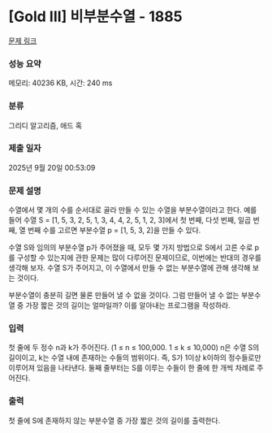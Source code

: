 # [Gold III] 비부분수열 - 1885 

[문제 링크](https://www.acmicpc.net/problem/1885) 

### 성능 요약

메모리: 40236 KB, 시간: 240 ms

### 분류

그리디 알고리즘, 애드 혹

### 제출 일자

2025년 9월 20일 00:53:09

### 문제 설명

<p>수열에서 몇 개의 수를 순서대로 골라 만들 수 있는 수열을 부분수열이라고 한다. 예를 들어 수열 S = [1, 5, 3, 2, 5, 1, 3, 4, 4, 2, 5, 1, 2, 3]에서 첫 번째, 다섯 번째, 일곱 번째, 열 번째 수를 고르면 부분수열 p = [1, 5, 3, 2]을 만들 수 있다.</p>

<p>수열 S와 임의의 부분수열 p가 주어졌을 때, 모두 몇 가지 방법으로 S에서 고른 수로 p를 구성할 수 있는지에 관한 문제는 많이 다루어진 문제이므로, 이번에는 반대의 경우를 생각해 보자. 수열 S가 주어지고, 이 수열에서 만들 수 없는 부분수열에 관해 생각해 보는 것이다.</p>

<p>부분수열이 충분히 길면 물론 만들어 낼 수 없을 것이다. 그럼 만들어 낼 수 없는 부분수열 중 가장 짧은 것의 길이는 얼마일까? 이를 알아내는 프로그램을 작성하라.</p>

### 입력 

 <p>첫 줄에 두 정수 n과 k가 주어진다. (1 ≤ n ≤ 100,000. 1 ≤ k ≤ 10,000) n은 수열 S의 길이이고, k는 수열 내에 존재하는 수들의 범위이다. 즉, S가 1이상 k이하의 정수들로만 이루어져 있음을 나타낸다. 둘째 줄부터는 S를 이루는 수들이 한 줄에 한 개씩 차례로 주어진다.</p>

### 출력 

 <p>첫 줄에 S에 존재하지 않는 부분수열 중 가장 짧은 것의 길이를 출력한다.</p>

